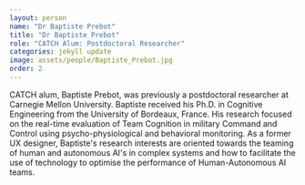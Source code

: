 ```yaml
---
layout: person
name: "Dr Baptiste Prebot"
title: "Dr Baptiste Prebot"
role: "CATCH Alum: Postdoctoral Researcher"
categories: jekyll update
image: assets/people/Baptiste_Prebot.jpg
order: 2
---
```

CATCH alum, Baptiste Prebot, was previously a postdoctoral researcher at Carnegie Mellon University. Baptiste received his Ph.D. in Cognitive Engineering from the University of Bordeaux, France. His research focused on the real-time evaluation of Team Cognition in military Command and Control using psycho-physiological and behavioral monitoring. As a former UX designer, Baptiste's research interests are oriented towards the teaming of human and autonomous AI's in complex systems and how to facilitate the use of technology to optimise the performance of Human-Autonomous AI teams.
